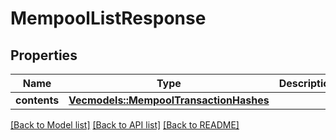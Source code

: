 # MempoolListResponse

## Properties

Name | Type | Description | Notes
------------ | ------------- | ------------- | -------------
**contents** | [**Vec<models::MempoolTransactionHashes>**](MempoolTransactionHashes.md) |  | 

[[Back to Model list]](../README.md#documentation-for-models) [[Back to API list]](../README.md#documentation-for-api-endpoints) [[Back to README]](../README.md)


